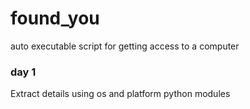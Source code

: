 # found_you
auto executable script for getting access to a computer  

### day 1

Extract details using os and platform python modules
